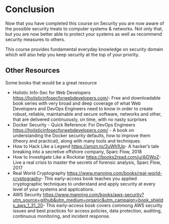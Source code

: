 # Conclusion

Now that you have completed this course on Security you are now aware of the possible security treats to computer systems & networks. Not only that, but you are now better able to protect your systems as well as recommend security measures to others.

This course provides fundamental everyday knowledge on security domain which will also help you keep security at the top of your priority.

## Other Resources

Some books that would be a great resource

- Holistic Info-Sec for Web Developers <https://holisticinfosecforwebdevelopers.com/>- Free and downloadable book series with very broad and deep coverage of what Web Developers and DevOps Engineers need to know in order to create robust, reliable, maintainable and secure software, networks and other, that are delivered continuously, on time, with no nasty surprises
- Docker Security - Quick Reference: For DevOps Engineers <https://holisticinfosecforwebdevelopers.com/> - A book on understanding the Docker security defaults, how to improve them (theory and practical), along with many tools and techniques.
- How to Hack Like a Legend <https://amzn.to/2uWh1Up>- A hacker’s tale breaking into a secretive offshore company, Sparc Flow, 2018
- How to Investigate Like a Rockstar <https://books2read.com/u/4jDWoZ>- Live a real crisis to master the secrets of forensic analysis, Sparc Flow, 2017
- Real World Cryptography <https://www.manning.com/books/real-world-cryptography>- This early-access book teaches you applied cryptographic techniques to understand and apply security at every level of your systems and applications.
- AWS Security <https://www.manning.com/books/aws-security?utm_source=github&utm_medium=organic&utm_campaign=book_shields_aws_1_31_20>- This early-access book covers commong AWS security issues and best practices for access policies, data protection, auditing, continuous monitoring, and incident response.
